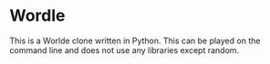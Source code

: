 # Wordle
This is a Worlde clone written in Python. This can be played on the command line and does not use any libraries except random.
